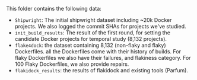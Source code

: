 This folder contains the following data:
- `Shipwright`: The initial shipwright dataset including ~20k Docker projects. We also logged the commit SHAs for projects we've studied.
- `init_build_results`: The result of the first round, for setting the candidate Docker projects for temporal study (8,132 projects).
- `flake4dock`: the dataset containing 8,132 (non-flaky and flaky) Dockerfiles. all the Dockerfiles come with their history of builds. For flaky Dockerfiles we also have their failures, and flakiness category. For 100 Flaky Dockerfiles, we also provide repairs. 
- `flakidock_results`: the results of flakidock and existing tools (Parfum).